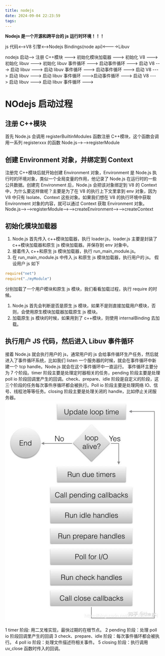```yaml
---
title: nodejs
date: 2024-09-04 22:23:59
tags:
---
```


**Nodejs 是一个开源和跨平台的 js 运行时环境！！！**

js 代码<-->V8 引擎<-->Nodejs Bindings(node api)<---->Libuv

nodejs 启动--> 注册 C++模块 ---> 初始化模块加载器 ---> 初始化 V8 ---> 初始化 libuv ---> 初始化 libuv 事件循环 ---> 启动事件循环 ---> 启动 V8 ---> 启动 libuv ---> 启动 libuv 事件循环 ---> 启动事件循环 ---> 启动 V8 ---> 启动 libuv ---> 启动 libuv 事件循环 --->启动事件循环 ---> 启动 V8 ---> 启动 libuv ---> 启动 libuv 事件循环 --->

# NOdejs 启动过程

## 注册 C++模块

首先 Node.js 会调用 registerBuiltinModules 函数注册 C++模块，这个函数会调用一系列 registerxxx 的函数
Node.js-->-->registerModule

## 创建 Environment 对象，并绑定到 Context

注册完 C++模块后就开始创建 Environment 对象，Environment 是 Node.js 执行时的环境对象，类似一个全局变量的作用，他记录了 Node.js 在运行时的一些公共数据。创建完 Environment 后，Node.js 会把该对象绑定到 V8 的 Context 中，为什么要这样做呢？主要是为了在 V8 的执行上下文里拿到 env 对象，因为 V8 中只有 Isolate、Context 这些对象。如果我们想在 V8 的执行环境中获取 Environment 对象的内容，就可以通过 Context 获取 Environment 对象。
Node.js-->-->registerModule-->-->createEnvironment-->-->createContext

## 初始化模块加载器

1. Node.js 首先传入 c++模块加载器，执行 loader.js，loader.js 主要是封装了 c++模块加载器和原生 js 模块加载器。并保存到 env 对象中。
2. 接着传入 c++和原生 js 模块加载器，执行 run_main_module.js。
3. 在 run_main_module.js 中传入 js 和原生 js 模块加载器，执行用户的 js。
   假设用户 js 如下

```js
require("net")
require("./myModule")
```

分别加载了一个用户模块和原生 js 模块，我们看看加载过程，执行 require 的时候。

1. Node.js 首先会判断是否是原生 js 模块，如果不是则直接加载用户模块，否则，会使用原生模块加载器加载原生 js 模块。
2. 加载原生 js 模块的时候，如果用到了 c++模块，则使用 internalBinding 去加载。

## 执行用户 JS 代码，然后进入 Libuv 事件循环

接着 Node.js 就会执行用户的 js，通常用户的 js 会给事件循环生产任务，然后就进入了事件循环系统，比如我们 listen 一个服务器的时候，就会在事件循环中新建一个 tcp handle。Node.js 就会在这个事件循环中一直运行。
事件循环主要分为 7 个阶段。timer 阶段主要是处理定时器相关的任务，pending 阶段主要是处理 poll io 阶段回调里产生的回调。check、prepare、idle 阶段是自定义的阶段，这三个阶段的任务每次事件序循环都会被执行。Poll io 阶段主要是处理网络 IO、信号、线程池等等任务。closing 阶段主要是处理关闭的 handle，比如停止关闭服务器。![alt text](v2-5c5d17777ad3b75ca07be71bef5bb305_b.jpg)

1 timer 阶段: 用二叉堆实现，最快过期的在根节点。 2 pending 阶段：处理 poll io 阶段回调里产生的回调 3 check、prepare、idle 阶段：每次事件循环都会被执行。 4 poll io 阶段：处理文件描述符相关事件。 5 closing 阶段：执行调用 uv_close 函数时传入的回调。

